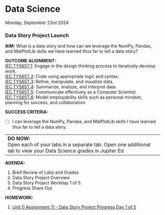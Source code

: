 # Data Science
Monday, September 23rd 2024

### Data Story Project Launch

**AIM:** What is a data story and how can we leverage the NumPy, Pandas, and MatPlotLib skills we have learned thus far to tell a data story?

**OUTCOME ALIGNMENT:**
<br><ins>IEC.TYS65T.1</ins>: Engage in the design thinking process to iteratively develop work.
<br><ins>IEC.TYS65T.2</ins>: Code using appropriate logic and syntax.
<br><ins>IEC.TYS65T.3</ins>: Refine, manipulate, and visualize data.
<br><ins>IEC.TYS65T.4</ins>: Summarize, analyze, and interpret data.
<br><ins>IEC.TYS65T.5</ins>: Communicate effectively as a Computer Scientist.
<br><ins>IEC.TYS65T.6</ins>: Model employability skills such as personal mindset, planning for success, and collaboration.

**SUCCESS CRITERIA:**
- [ ] I can leverage the NumPy, Pandas, and MatPlotLib skills I have learned thus far to tell a data story.

<table>
  <tr>
    <td><b>DO NOW:</b><br> Open each of your labs in a separate tab.  Open one additional lab to view your Data Science grades in Jupiter Ed
  </tr>
</table>

**AGENDA:**

1. Breif Review of Labs and Grades
2. Data Story Project Overview
3. Data Story Project Workday 1 of 5.
4. Progress Share Out.

**HOMEWORK:** 
1. [Unit 0 Assignment 11 - Data Story Project Progress Day 1 of 5](https://github.com/MrJSwotinsky/Data_Science/blob/main/Unit_0_Introduction_to_Python_Data_Libraries/Daily_Assignments/Unit_0_Assignment_11_Due_Tue_Sept_24_Data_Story_Project_Progress_1_of_5.md)
